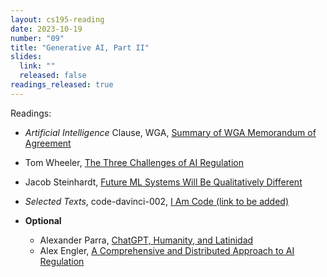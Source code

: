 ```yaml
---
layout: cs195-reading
date: 2023-10-19
number: "09"
title: "Generative AI, Part II"
slides:
  link: ""
  released: false
readings_released: true
---
```


Readings:

- <em>Artificial Intelligence</em> Clause, WGA, [Summary of WGA Memorandum of Agreement](https://www.wgacontract2023.org/the-campaign/summary-of-the-2023-wga-mba)
- Tom Wheeler, [The Three Challenges of AI Regulation](https://www.brookings.edu/articles/the-three-challenges-of-ai-regulation/)
- Jacob Steinhardt, [Future ML Systems Will Be Qualitatively Different](https://bounded-regret.ghost.io/future-ml-systems-will-be-qualitatively-different/)
- <em>Selected Texts</em>, code-davinci-002, [I Am Code (link to be added)](https://www.google.com/url?sa=t&rct=j&q=&esrc=s&source=web&cd=&cad=rja&uact=8&ved=2ahUKEwiToIGXvPuBAxXtPUQIHWDvBTkQwqsBegQICBAB&url=https%3A%2F%2Fwww.youtube.com%2Fwatch%3Fv%3DdQw4w9WgXcQ&usg=AOvVaw0aHtehaphMhOCAkCydRLZU&opi=89978449) 
  
- **Optional** 
  - Alexander Parra, [ChatGPT, Humanity, and Latinidad](https://medium.com/latinxinai/chatgpt-humanity-and-latinidad-76274890075d)
  - Alex Engler, [A Comprehensive and Distributed Approach to AI Regulation](https://www.brookings.edu/articles/a-comprehensive-and-distributed-approach-to-ai-regulation/)
